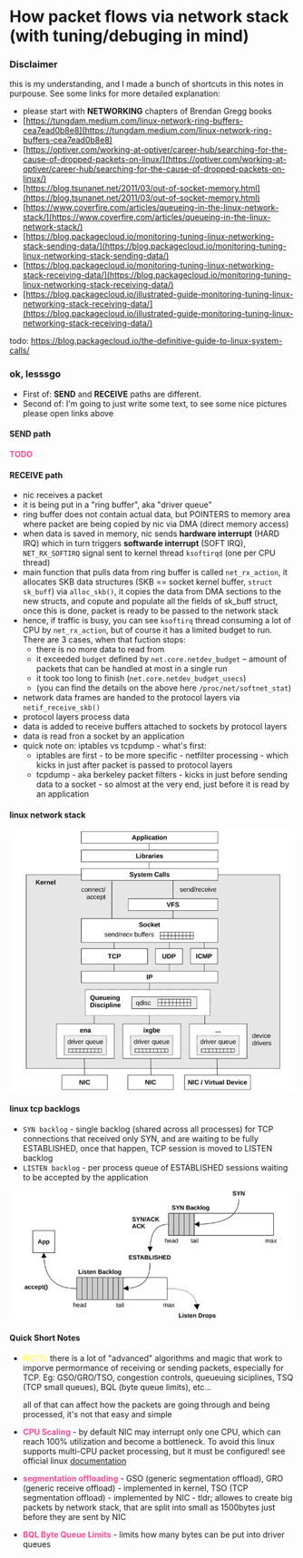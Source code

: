 # How packet flows via network stack (with tuning/debuging in mind)

### Disclaimer
this is my understanding, and I made a bunch of shortcuts in this notes
in purpouse. See some links for more detailed explanation:
- please start with **NETWORKING** chapters of Brendan Gregg books
- [https://tungdam.medium.com/linux-network-ring-buffers-cea7ead0b8e8](https://tungdam.medium.com/linux-network-ring-buffers-cea7ead0b8e8)
- [https://optiver.com/working-at-optiver/career-hub/searching-for-the-cause-of-dropped-packets-on-linux/](https://optiver.com/working-at-optiver/career-hub/searching-for-the-cause-of-dropped-packets-on-linux/)
- [https://blog.tsunanet.net/2011/03/out-of-socket-memory.html](https://blog.tsunanet.net/2011/03/out-of-socket-memory.html)
- [https://www.coverfire.com/articles/queueing-in-the-linux-network-stack/](https://www.coverfire.com/articles/queueing-in-the-linux-network-stack/)
- [https://blog.packagecloud.io/monitoring-tuning-linux-networking-stack-sending-data/](https://blog.packagecloud.io/monitoring-tuning-linux-networking-stack-sending-data/)
- [https://blog.packagecloud.io/monitoring-tuning-linux-networking-stack-receiving-data/](https://blog.packagecloud.io/monitoring-tuning-linux-networking-stack-receiving-data/)
- [https://blog.packagecloud.io/illustrated-guide-monitoring-tuning-linux-networking-stack-receiving-data/](https://blog.packagecloud.io/illustrated-guide-monitoring-tuning-linux-networking-stack-receiving-data/)

todo: https://blog.packagecloud.io/the-definitive-guide-to-linux-system-calls/

### ok, lesssgo

- First of: **SEND** and **RECEIVE** paths are different.
- Second of: I'm going to just write some text, to see some nice pictures
  please open links above

#### SEND path
<span style="color:#ff4d94">**TODO**</span>

#### RECEIVE path
- nic receives a packet
- it is being put in a "ring buffer", aka "driver queue"
- ring buffer does not contain actual data, but POINTERS to memory area where
  packet are being copied by nic via DMA (direct memory access)
- when data is saved in memory, nic sends **hardware interrupt** (HARD IRQ)
  which in turn triggers **softwarde interrupt** (SOFT IRQ), `NET_RX_SOFTIRQ` signal
  sent to kernel thread `ksoftirqd` (one per CPU thread)
- main function that pulls data from ring buffer is called `net_rx_action`,
  it allocates SKB data structures (SKB == socket kernel buffer, `struct sk_buff`)
  via `alloc_skb()`, it copies the data from DMA sections to the new structs,
  and copute and populate all the fields of sk_buff struct,
  once this is done, packet is ready to be passed to the network stack
- hence, if traffic is busy, you can see `ksoftirq` thread consuming a lot of
  CPU by `net_rx_action`, but of course it has a limited budget to run.
  There are 3 cases, when that fuction stops:
    - there is no more data to read from
    - it exceeded `budget` defined by `net.core.netdev_budget` – amount of packets
      that can be handled at most in a single run
    - it took too long to finish (`net.core.netdev_budget_usecs`)
    - (you can find the details on the above here `/proc/net/softnet_stat`)
- network data frames are handed to the protocol layers via `netif_receive_skb()`
- protocol layers process data
- data is added to receive buffers attached to sockets by protocol layers
- data is read fron a socket by an application
- quick note on: iptables vs tcpdump - what's first:
    - iptables are first - to be more specific - netfilter processing - which
      kicks in just after packet is passed to protocol layers
    - tcpdump - aka berkeley packet filters - kicks in just before sending
      data to a socket - so almost at the very end, just before it is read
      by an application

#### linux network stack

![](./images/linux_network_stack.jpg)

#### linux tcp backlogs
- `SYN backlog` - single backlog (shared across all processes) for TCP connections
  that received only SYN, and are waiting to be fully ESTABLISHED, once that
  happen, TCP session is moved to LISTEN backlog
- `LISTEN backlog` - per process queue of ESTABLISHED sessions waiting to be
  accepted by the application

![](./images/linux_network_backlogs.jpg)

#### Quick Short Notes
- <span style="color:#ffff66">**NOTE:**</span> there is a lot of "advanced"
  algorithms and magic that work to imporve permormance of receiving or sending packets,
  especially for TCP. Eg: GSO/GRO/TSO, congestion controls, queueuing siciplines,
  TSQ (TCP small queues), BQL (byte queue limits), etc...

  all of that can affect how the packets are going through and being processed,
  it's not that easy and simple
- <span style="color:#ff4d94">**CPU Scaling**</span> - by default NIC may interrupt
  only one CPU, which can reach 100% utilization and become a bottleneck.
  To avoid this linux supports multi-CPU packet processing, but it must be
  configured! see official linux
  [documentation](https://docs.kernel.org/networking/scaling.html)
- <span style="color:#ff4d94">**segmentation offloading**</span> - GSO (generic
  segmentation offload), GRO (generic receive offload) - implemented in kernel,
  TSO (TCP segmentation offload) - implemented by NIC - tldr; allowes to create
  big packets by network stack, that are split into small as 1500bytes just before
  they are sent by NIC
- <span style="color:#ff4d94">**BQL Byte Queue Limits**</span> - limits how many
  bytes can be put into driver queues
